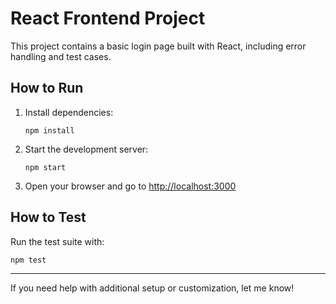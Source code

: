 # React Frontend Project

This project contains a basic login page built with React, including error handling and test cases.

## How to Run

1. Install dependencies:
   ```
   npm install
   ```
2. Start the development server:
   ```
   npm start
   ```
3. Open your browser and go to [http://localhost:3000](http://localhost:3000)

## How to Test

Run the test suite with:
```
npm test
```

---

If you need help with additional setup or customization, let me know!

